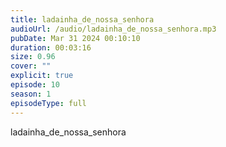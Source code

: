 ```yaml
---
title: ladainha_de_nossa_senhora
audioUrl: /audio/ladainha_de_nossa_senhora.mp3
pubDate: Mar 31 2024 00:10:10
duration: 00:03:16
size: 0.96
cover: ""
explicit: true
episode: 10
season: 1
episodeType: full
---
```

ladainha_de_nossa_senhora